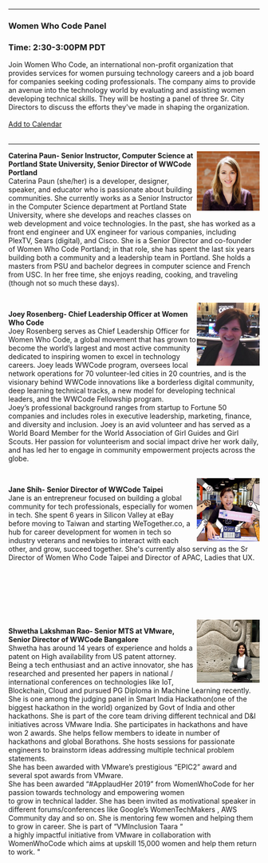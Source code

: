 <style>
  body {background-image:url('github-site-BG.png'); background-repeat: repeat-y; }
  .wrapper {margin-top:75px;}
  header {top:20px!important;
  .session-wrapper{border:1px solid #36373b; border-radius:5px; padding:20px; background-color:##D3D3D3;}
  
</style>
<hr/>

### **Women Who Code Panel**
### **Time: 2:30-3:00PM PDT**
<div class="session-wrapper">
Join Women Who Code, an international non-profit organization that provides services for women pursuing technology careers and a job board for companies seeking coding professionals. The company aims to provide an avenue into the technology world by evaluating and assisting women developing technical skills. They will be hosting a panel of three Sr. City Directors to discuss the efforts they've made in shaping the organization. 
<br>
<br> 
<a title="Add to Calendar" class="addeventatc" data-id="Li5085556" href="https://www.addevent.com/event/Li5085556" target="_blank" rel="nofollow">Add to Calendar</a>
        <script type="text/javascript" src="https://addevent.com/libs/atc/1.6.1/atc.min.js" async defer></script>
</div>
<br> 

<hr/>
<img src="caterina.png" alt="Caterina Paun" width="25%" align="right">
    
<p><b>Caterina Paun- Senior Instructor, Computer Science at Portland State University, Senior Director of WWCode Portland</b> <br>
Caterina Paun (she/her) is a developer, designer, speaker, and educator who is passionate about building communities. She currently works as a Senior Instructor in the Computer Science department at Portland State University, where she develops and reaches classes on web development and voice technologies. In the past, she has worked as a front end engineer and UX engineer for various companies, including PlexTV, Sears (digital), and Cisco. She is a Senior Director and co-founder of Women Who Code Portland; in that role, she has spent the last six years building both a community and a leadership team in Portland. She holds a masters from PSU and bachelor degrees in computer science and French from USC. In her free time, she enjoys reading, cooking, and traveling (though not so much these days).
</p>
<br>

<img src="joey.jpeg" alt="Joey Rosenberg" width="25%" align="right">
    
<p><b>Joey Rosenberg- Chief Leadership Officer at Women Who Code</b> <br>
Joey Rosenberg serves as Chief Leadership Officer for Women Who Code, a global movement that has grown to become the world’s largest and most active community dedicated to inspiring women to excel in technology careers. Joey leads WWCode program, oversees local network operations for 70 volunteer-led cities in 20 countries, and is the visionary behind WWCode innovations like a borderless digital community, deep learning technical tracks, a new model for developing technical leaders, and the WWCode Fellowship program. <br> Joey’s professional background ranges from startup to Fortune 50 companies and includes roles in executive leadership, marketing, finance, and diversity and inclusion. Joey is an avid volunteer and has served as a World Board Member for the World Association of Girl Guides and Girl Scouts. Her passion for volunteerism and social impact drive her work daily, and has led her to engage in community empowerment projects across the globe.
</p>
<br>

<img src="jane.jpg" alt="Jane Shih" width="25%" align="right">
    
<p><b>Jane Shih- Senior Director of WWCode Taipei</b><br>
Jane is an entrepreneur focused on building a global community for tech professionals, especially for women in tech. She spent 6 years in Silicon Valley at eBay before moving to Taiwan and starting WeTogether.co, a hub for career development for women in tech so industry veterans and newbies to interact with each other, and grow, succeed together. She's currently also serving as the Sr Director of Women Who Code Taipei and Director of APAC, Ladies that UX. 
</p>
<br>
<br>
<br>
<br>
<br>
<br>


<img src="shwetha.jpeg" alt="Shwetha Lakshman Rao" width="25%" align="right">
    
<p><b>Shwetha Lakshman Rao- Senior MTS at VMware, Senior Director of WWCode Bangalore</b><br>
Shwetha has around 14 years of experience and holds a patent on High availability from US patent attorney. Being a tech enthusiast and an active innovator, she has researched and presented her papers in national / international conferences on technologies like IoT, Blockchain, Cloud and pursued PG Diploma in Machine Learning recently. She is one among the judging panel in Smart India Hackathon(one of the biggest hackathon in the world) organized by Govt of India and other hackathons. She is part of the core team driving different technical and D&I initiatives across VMware India. She participates in hackathons and have won 2 awards. She helps fellow members to ideate in number of hackathons and global Borathons. She hosts sessions for passionate engineers to brainstorm ideas addressing multiple technical problem statements.<br>
She has been awarded with VMware’s prestigious “EPIC2” award and several spot awards from VMware.<br> She has been awarded “#ApplaudHer 2019” from WomenWhoCode for her passion towards technology and empowering women <br> to grow in technical ladder. She has been invited as motivational speaker in different forums/conferences like Google’s WomenTechMakers , AWS Community day and so on. She is mentoring few women and helping them to grow in career. She is part of “VMInclusion Taara “<br> a highly impactful initiative from VMware in collaboration with WomenWhoCode which aims at upskill 15,000 women and help them return to work. "
</p>
<br>


